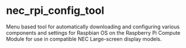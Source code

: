 # nec_rpi_config_tool
Menu based tool for automatically downloading and configuring various components  and settings for Raspbian OS on the Raspberry Pi Compute Module for use in  compatible NEC Large-screen display models. 
